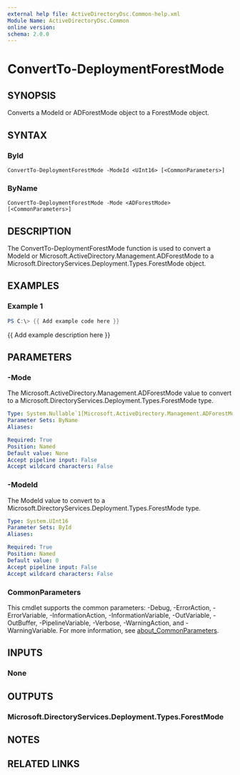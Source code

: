 ```yaml
---
external help file: ActiveDirectoryDsc.Common-help.xml
Module Name: ActiveDirectoryDsc.Common
online version:
schema: 2.0.0
---
```


# ConvertTo-DeploymentForestMode

## SYNOPSIS
Converts a ModeId or ADForestMode object to a ForestMode object.

## SYNTAX

### ById
```
ConvertTo-DeploymentForestMode -ModeId <UInt16> [<CommonParameters>]
```

### ByName
```
ConvertTo-DeploymentForestMode -Mode <ADForestMode> [<CommonParameters>]
```

## DESCRIPTION
The ConvertTo-DeploymentForestMode function is used to convert a ModeId or
Microsoft.ActiveDirectory.Management.ADForestMode to a Microsoft.DirectoryServices.Deployment.Types.ForestMode
object.

## EXAMPLES

### Example 1
```powershell
PS C:\> {{ Add example code here }}
```

{{ Add example description here }}

## PARAMETERS

### -Mode
The Microsoft.ActiveDirectory.Management.ADForestMode value to convert to a
Microsoft.DirectoryServices.Deployment.Types.ForestMode type.

```yaml
Type: System.Nullable`1[Microsoft.ActiveDirectory.Management.ADForestMode]
Parameter Sets: ByName
Aliases:

Required: True
Position: Named
Default value: None
Accept pipeline input: False
Accept wildcard characters: False
```

### -ModeId
The ModeId value to convert to a Microsoft.DirectoryServices.Deployment.Types.ForestMode type.

```yaml
Type: System.UInt16
Parameter Sets: ById
Aliases:

Required: True
Position: Named
Default value: 0
Accept pipeline input: False
Accept wildcard characters: False
```

### CommonParameters
This cmdlet supports the common parameters: -Debug, -ErrorAction, -ErrorVariable, -InformationAction, -InformationVariable, -OutVariable, -OutBuffer, -PipelineVariable, -Verbose, -WarningAction, and -WarningVariable. For more information, see [about_CommonParameters](http://go.microsoft.com/fwlink/?LinkID=113216).

## INPUTS

### None
## OUTPUTS

### Microsoft.DirectoryServices.Deployment.Types.ForestMode
## NOTES

## RELATED LINKS
